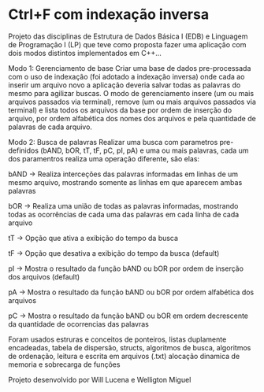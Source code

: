 # Ctrl+F com indexação inversa

Projeto das disciplinas de Estrutura de Dados Básica I (EDB) e Linguagem de Programação I (LP) que teve como proposta fazer uma aplicação com dois modos distintos implementados em C++...

Modo 1: Gerenciamento de base
  Criar uma base de dados pre-processada com o uso de indexação (foi adotado a indexação inversa) onde cada ao inserir um arquivo novo a aplicação deveria salvar todas as palavras do mesmo para agilizar buscas. 
  O modo de gerenciamento insere (um ou mais arquivos passados via terminal), remove (um ou mais arquivos passados via terminal) e lista todos os arquivos da base por ordem de inserção do arquivo, por ordem alfabética dos nomes dos arquivos e pela quantidade de palavras de cada arquivo.
  
Modo 2: Busca de palavras
  Realizar uma busca com parametros pre-definidos (bAND, bOR, tT, tF, pC, pI, pA) e uma ou mais palavras, cada um dos paramentros realiza uma operação diferente, são elas:
  
  bAND -> Realiza interceções das palavras informadas em linhas de um mesmo arquivo, mostrando somente as linhas em que aparecem ambas palavras
  
  bOR -> Realiza uma união de todas as palavras informadas, mostrando todas as ocorrências de cada uma das palavras em cada linha de cada arquivo
  
  tT -> Opção que ativa a exibição do tempo da busca
  
  tF -> Opção que desativa a exibição do tempo da busca (default)
  
  pI -> Mostra o resultado da função bAND ou bOR por ordem de inserção dos arquivos (default)
  
  pA -> Mostra o resultado da função bAND ou bOR por ordem alfabética dos arquivos
  
  pC -> Mostra o resultado da função bAND ou bOR em ordem decrescente da quantidade de ocorrencias das palavras
  
Foram usados estruras e conceitos de ponteiros, listas duplamente encadeadas, tabela de dispersão, structs, algoritmos de busca, algoritmos de ordenação, leitura e escrita em arquivos (.txt) alocação dinamica de memoria e sobrecarga de funções

Projeto desenvolvido por Will Lucena e Welligton Miguel
